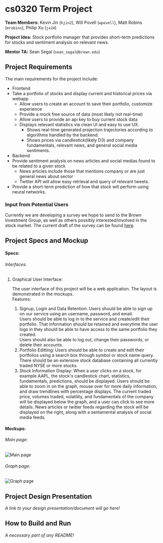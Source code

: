 # cs0320 Term Project

**Team Members:** Kevin Jin (`kjin2`), Will Povell (`wpovell`), Matt Robins (`mrobins`), Philip Xu (`jx24`)

**Project Idea:** Stock portfolio manager that provides short-term predictions for stocks and sentiment analysis on relevant news.

**Mentor TA:** Sean Segal (`sean_segal@brown.edu`)

## Project Requirements

The main requirements for the project include:

- Frontend
- Take a portfolio of stocks and display current and historical prices via webapp
	- Allow users to create an account to save their portfolio, customize experience
	- Provide a mock free source of data (most likely not real-time)
	- Allow users to provide an api key to buy current stock data
	- Displays relevant statistics via clean UI and easy to use UX.
		- Shows real-time generated projection trajectories according to algorithms handled by the backend.
		- Shows prices via candlestick(likely D3) and company fundamentals, relevant news, and general social media sentiments.
- Backend
- Provide sentiment analysis on news articles and social medias found to be related to a given stock
	- News articles include those that mentions company or are just general news about sector
	- Twitter API will allow easy retrieval and query of relevant tweets.
- Provide a short-term prediction of how that stock will perform using neural networks.

### Input from Potential Users

Currently we are developing a survey we hope to send to the Brown Investment Group, as well as others possibly interested/involved in the stock market. The current draft of the survey can be found [here](https://docs.google.com/forms/d/e/1FAIpQLSfDgahogxEjuioWqXFXex2qrgF4Y9_TL1Xn3tD_T3l5VIli4Q/viewform?usp=sf_link).

## Project Specs and Mockup
#### Specs:
###### Interfaces:
1. Graphical User Interface:

   The user interface of this project will be a web application. The layout is demonstrated in the mockups.  
   Features:  
   1. Signup, Login and Data Retention:
      Users should be able to sign up on our service using an username, password, and email.  
      Users should be able to log in to the service and create/edit their portfolio. That information should be retained and everytime the user logs in they should be able to have access to the same portfolio they created.  
      Users should also be able to log out, change their passwords, or delete their accounts.
   2. Portfolio Editting:
      Users should be able to create and edit their portfolios using a search box through symbol or stock name query. There should be an extensive stock database containing all currently traded NYSE or more stocks.
   3. Stock Information Display:
      When a user clicks on a stock, for example AAPL, the stock's candlestick chart, statistics, fundamentals, predictions, should be displayed. Users should be able to zoom in on the graph, mouse over for more daily information, and draw trendlines with percentage displays. The current traded price, volumes traded, volatility, and fundamentals of the company will be displayed below the graph, and a user can click to see more details. News articles or twitter feeds regarding the stock will be displayed on the right, along with a sentamental analysis of social media feeds.
#### Mockups:
###### Main page:
![Main page](http://i.imgur.com/MIamWxk.png)

###### Graph page:
![Graph page](http://imgur.com/uiDjZJh.png)

## Project Design Presentation
_A link to your design presentation/document will go here!_

## How to Build and Run
_A necessary part of any README!_
